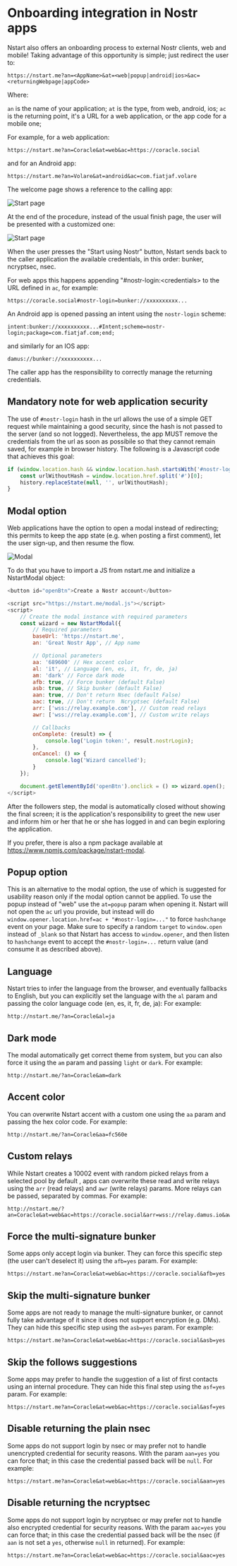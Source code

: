 # Onboarding integration in Nostr apps

Nstart also offers an onboarding process to external Nostr clients, web and mobile! Taking advantage of this opportunity is simple; just redirect the user to:

```
https://nstart.me?an=<AppName>&at=<web|popup|android|ios>&ac=<returningWebpage|appCode>
```

Where:

`an` is the name of your application;
`at` is the type, from web, android, ios;
`ac` is the returning point, it's a URL for a web application, or the app code for a mobile one;

For example, for a web application:

```
https://nstart.me?an=Coracle&at=web&ac=https://coracle.social
```

and for an Android app:

```
https://nstart.me?an=Volare&at=android&ac=com.fiatjaf.volare
```

The welcome page shows a reference to the calling app:

![Start page](/static/images/apps-integration01.jpg)

At the end of the procedure, instead of the usual finish page, the user will be presented with a customized one:

![Start page](/static/images/apps-integration02.jpg)

When the user presses the "Start using Nostr" button, Nstart sends back to the caller application the available credentials, in this order: bunker, ncryptsec, nsec.

For web apps this happens appending "#nostr-login:\<credentials\> to the URL defined in `ac`, for example:

```
https://coracle.social#nostr-login=bunker://xxxxxxxxxx...
```

An Android app is opened passing an intent using the `nostr-login` scheme:

```
intent:bunker://xxxxxxxxxx...#Intent;scheme=nostr-login;package=com.fiatjaf.com;end;
```

and similarly for an IOS app:

```
damus://bunker://xxxxxxxxxx...
```

The caller app has the responsibility to correctly manage the returning credentials.

## Mandatory note for web application security

The use of `#nostr-login` hash in the url allows the use of a simple GET request while maintaining a good security, since the hash is not passed to the server (and so not logged). Nevertheless, the app MUST remove the credentials from the url as soon as possibile so that they cannot remain saved, for example in browser history.
The following is a Javascript code that achieves this goal:

```js
if (window.location.hash && window.location.hash.startsWith('#nostr-login')) {
	const urlWithoutHash = window.location.href.split('#')[0];
	history.replaceState(null, '', urlWithoutHash);
}
```

## Modal option

Web applications have the option to open a modal instead of redirecting; this permits to keep the app state (e.g. when posting a first comment), let the user sign-up, and then resume the flow.

![Modal](/static/images/apps-integration03.jpg)

To do that you have to import a JS from nstart.me and initialize a NstartModal object:

```js
<button id="openBtn">Create a Nostr account</button>

<script src="https://nstart.me/modal.js"></script>
<script>
    // Create the modal instance with required parameters
    const wizard = new NstartModal({
        // Required parameters
        baseUrl: 'https://nstart.me',
        an: 'Great Nostr App', // App name

        // Optional parameters
        aa: '689600' // Hex accent color
        al: 'it', // Language (en, es, it, fr, de, ja)
        am: 'dark' // Force dark mode
        afb: true, // Force bunker (default False)
        asb: true, // Skip bunker (default False)
        aan: true, // Don't return Nsec (default False)
        aac: true, // Don't return  Ncryptsec (default False)
        arr: ['wss://relay.example.com'], // Custom read relays
        awr: ['wss://relay.example.com'], // Custom write relays

        // Callbacks
        onComplete: (result) => {
            console.log('Login token:', result.nostrLogin);
        },
        onCancel: () => {
            console.log('Wizard cancelled');
        }
    });

    document.getElementById('openBtn').onclick = () => wizard.open();
</script>
```

After the followers step, the modal is automatically closed without showing the final screen; it is the application's responsibility to greet the new user and inform him or her that he or she has logged in and can begin exploring the application.

If you prefer, there is also a npm package available at https://www.npmjs.com/package/nstart-modal.

## Popup option

This is an alternative to the modal option, the use of which is suggested for usability reason only if the modal option cannot be applied.
To use the popup instead of "web" use the `at=popup` param when opening it. Nstart will not open the `ac` url you provide, but instead will do `window.opener.location.href=ac + "#nostr-login=..."` to force `hashchange` event on your page. Make sure to specify a random `target` to `window.open` instead of `_blank` so that Nstart has access to `window.opener`, and then listen to `hashchange` event to accept the `#nostr-login=...` return value (and consume it as described above).

## Language

Nstart tries to infer the language from the browser, and eventually fallbacks to English, but you can explicitly set the language with the  `al` param and passing the color language code (en, es, it, fr, de, ja): For example:

```
http://nstart.me/?an=Coracle&al=ja
```

## Dark mode

The modal automatically get correct theme from system, but you can also force it using the `am` param and passing `light` or `dark`. For example:

```
http://nstart.me/?an=Coracle&am=dark
```

## Accent color

You can overwrite Nstart accent with a custom one using the `aa` param and passing the hex color code. For example:

```
http://nstart.me/?an=Coracle&aa=fc560e
```

## Custom relays

While Nstart creates a 10002 event with random picked relays from a selected pool by default , apps can overwrite these read and write relays using the `arr` (read relays) and `awr` (write relays) params. More relays can be passed, separated by commas. For example:

```
http://nstart.me/?an=Coracle&at=web&ac=https://coracle.social&arr=wss://relay.damus.io&awr=wss://nos.lol,wss://wss://offchain.pub
```

## Force the multi-signature bunker

Some apps only accept login via bunker. They can force this specific step (the user can't deselect it) using the `afb=yes` param. For example:

```
https://nstart.me?an=Coracle&at=web&ac=https://coracle.social&afb=yes
```

## Skip the multi-signature bunker

Some apps are not ready to manage the multi-signature bunker, or cannot fully take advantage of it since it does not support encryption (e.g. DMs). They can hide this specific step using the `asb=yes` param. For example:

```
https://nstart.me?an=Coracle&at=web&ac=https://coracle.social&asb=yes
```

## Skip the follows suggestions

Some apps may prefer to handle the suggestion of a list of first contacts using an internal procedure. They can hide this final step using the `asf=yes` param. For example:

```
https://nstart.me?an=Coracle&at=web&ac=https://coracle.social&asf=yes
```

## Disable returning the plain nsec

Some apps do not support login by nsec or may prefer not to handle unencrypted credential for security reasons. With the param `aan=yes` you can force that; in this case the credential passed back will be `null`. For example:

```
https://nstart.me?an=Coracle&at=web&ac=https://coracle.social&aan=yes
```

## Disable returning the ncryptsec

Some apps do not support login by ncryptsec or may prefer not to handle also encrypted credential for security reasons. With the param `aac=yes` you can force that; in this case the credential passed back will be the nsec (if `aan` is not set a `yes`, otherwise `null` in returned). For example:

```
https://nstart.me?an=Coracle&at=web&ac=https://coracle.social&aac=yes
```
